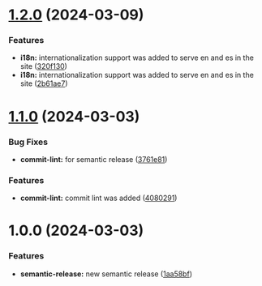 # [1.2.0](https://github.com/adriancho91s/portfolio-next/compare/v1.1.0...v1.2.0) (2024-03-09)


### Features

* **i18n:** internationalization support was added to serve en and es in the site ([320f130](https://github.com/adriancho91s/portfolio-next/commit/320f1305f4afeb16402df6e111dbb2f39e95edb2))
* **i18n:** internationalization support was added to serve en and es in the site ([2b61ae7](https://github.com/adriancho91s/portfolio-next/commit/2b61ae733b8eeb40f5fe7f648dc0a9165229c4e2))

# [1.1.0](https://github.com/adriancho91s/portfolio-next/compare/v1.0.0...v1.1.0) (2024-03-03)


### Bug Fixes

* **commit-lint:** for semantic release ([3761e81](https://github.com/adriancho91s/portfolio-next/commit/3761e814964d7a5fb781728495f5119f4cefa513))


### Features

* **commit-lint:** commit lint was added ([4080291](https://github.com/adriancho91s/portfolio-next/commit/40802918b4999a0d99095d9d963489a7eec0f48a))

# 1.0.0 (2024-03-03)


### Features

* **semantic-release:** new semantic release ([1aa58bf](https://github.com/adriancho91s/portfolio-next/commit/1aa58bfca604d94fb89fb0e6ce3bd82350763527))

